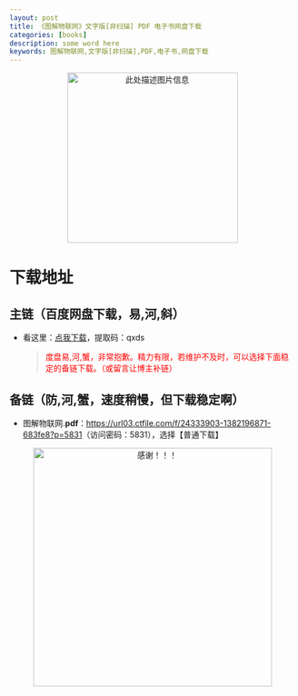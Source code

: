 ```yaml
---
layout: post
title: 《图解物联网》文字版[非扫描] PDF 电子书网盘下载
categories: [books]
description: some word here
keywords: 图解物联网,文字版[非扫描],PDF,电子书,网盘下载
---
```


<div align="center"><img src="https://pic.imgdb.cn/item/670617f4d29ded1a8c6251e7.png" alt="此处描述图片信息" width="300px" height="auto"></div>

# 下载地址

## 主链（百度网盘下载，易,河,斜）

- 看这里：[点我下载](https://pan.baidu.com/s/1iMXUbSbtZQZjDcqDmnWUyw?pwd=qxds)，提取码：qxds

  > <p style="color:red" >度盘易,河,蟹，非常抱歉。精力有限，若维护不及时，可以选择下面稳定的备链下载。（或留言让博主补链）</p>

## 备链（防,河,蟹，速度稍慢，但下载稳定啊）

- 图解物联网.**pdf**：<https://url03.ctfile.com/f/24333903-1382196871-683fe8?p=5831>（访问密码：5831），选择【普通下载】

<div align="center"><img src="https://pic.imgdb.cn/item/6707df6bd29ded1a8ce37031.gif" alt="感谢！！！" width="420px" height="auto"/></div>
